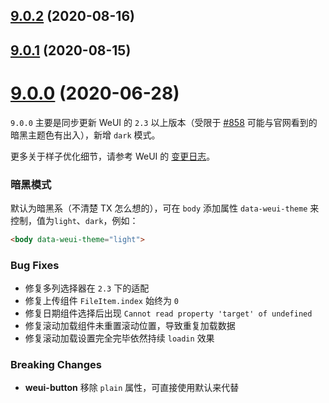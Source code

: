 ## [9.0.2](https://github.com/cipchk/ngx-weui/compare/9.0.0...9.0.2) (2020-08-16)



## [9.0.1](https://github.com/cipchk/ngx-weui/compare/9.0.0...9.0.1) (2020-08-15)



# [9.0.0](https://github.com/cipchk/ngx-weui/compare/8.0.0...9.0.0) (2020-06-28)

`9.0.0` 主要是同步更新 WeUI 的 `2.3` 以上版本（受限于 [#858](https://github.com/Tencent/weui/issues/858) 可能与官网看到的暗黑主题色有出入），新增 `dark` 模式。

更多关于样子优化细节，请参考 WeUI 的 [变更日志](https://github.com/Tencent/weui/edit/master/CHANGELOG.md)。

### 暗黑模式

默认为暗黑系（不清楚 TX 怎么想的），可在 `body` 添加属性 `data-weui-theme` 来控制，值为`light`、`dark`，例如：

```html
<body data-weui-theme="light">
```

### Bug Fixes

* 修复多列选择器在 `2.3` 下的适配
* 修复上传组件 `FileItem.index` 始终为 `0`
* 修复日期组件选择后出现 `Cannot read property 'target' of undefined`
* 修复滚动加载组件未重置滚动位置，导致重复加载数据
* 修复滚动加载设置完全完毕依然持续 `loadin` 效果

### Breaking Changes

* **weui-button** 移除 `plain` 属性，可直接使用默认来代替

